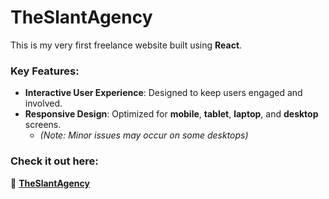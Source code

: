 # **TheSlantAgency**

This is my very first freelance website built using **React**.

### **Key Features**:
- **Interactive User Experience**: Designed to keep users engaged and involved.
- **Responsive Design**: Optimized for **mobile**, **tablet**, **laptop**, and **desktop** screens.
  - *(Note: Minor issues may occur on some desktops)*

### **Check it out here**:  
🔗 [**TheSlantAgency**](https://theslantagency.netlify.app/)
